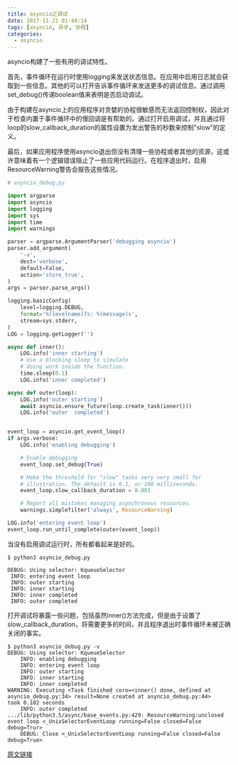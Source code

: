 ```yaml
---
title: asyncio之调试
date: 2017-11-21 01:44:14
tags: [asyncio, 异步, 协程]
categories:
  - asyncio
---
```


asyncio构建了一些有用的调试特性。

首先，事件循环在运行时使用logging来发送状态信息。在应用中启用日志就会获取到一些信息。其他的可以打开告诉事件循环来发送更多的调试信息。通过调用set_debug()传递boolean值来表明是否启动调试。

由于构建在asyncio上的应用程序对贪婪的协程很敏感而无法返回控制权，因此对于检查内置于事件循环中的慢回调是有帮助的。通过打开启用调试，并且通过将loop的slow_callback_duration的属性设置为发出警告的秒数来控制"slow"的定义。

最后，如果应用程序使用asyncio退出但没有清理一些协程或者其他的资源，这或许意味着有一个逻辑错误阻止了一些应用代码运行。在程序退出时，启用ResourceWarning警告会报告这些情况。

```python
# asyncio_debug.py

import argparse
import asyncio
import logging
import sys
import time
import warnings

parser = argparse.ArgumentParser('debugging asyncio')
parser.add_argument(
    '-v',
    dest='verbose',
    default=False,
    action='store_true',
)
args = parser.parse_args()

logging.basicConfig(
    level=logging.DEBUG,
    format='%(levelname)7s: %(message)s',
    stream=sys.stderr,
)
LOG = logging.getLogger('')

async def inner():
    LOG.info('inner starting')
    # Use a blocking sleep to simulate
    # doing work inside the function.
    time.sleep(0.1)
    LOG.info('inner completed')

async def outer(loop):
    LOG.info('outer starting')
    await asyncio.ensure_future(loop.create_task(inner()))
    LOG.info('outer  completed')


event_loop = asyncio.get_event_loop()
if args.verbose:
    LOG.info('enabling debugging')

    # Enable debugging
    event_loop.set_debug(True)

    # Make the threshold for "slow" tasks very very small for
    # illustration. The default is 0.1, or 100 milliseconds.
    event_loop.slow_callback_duration = 0.001

    # Report all mistakes managing asynchronous resources.
    warnings.simplefilter('always', ResourceWarning)

LOG.info('entering event loop')
event_loop.run_until_complete(outer(event_loop))
```

当没有启用调试运行时，所有都看起来是好的。

```
$ python3 asyncio_debug.py

DEBUG: Using selector: KqueueSelector
 INFO: entering event loop
 INFO: outer starting
 INFO: inner starting
 INFO: inner completed
 INFO: outer completed
```

打开调试将暴露一些问题，包括虽然inner()方法完成，但是由于设置了slow_callback_duration，将需要更多的时间，并且程序退出时事件循环未被正确关闭的事实。

```
$ python3 asyncio_debug.py -v
DEBUG: Using selector: KqueueSelector
    INFO: enabling debugging
    INFO: entering event loop
    INFO: outer starting
    INFO: inner starting
    INFO: inner completed
WARNING: Executing <Task finished coro=<inner() done, defined at asyncio_debug.py:34> result=None created at asyncio_debug.py:44>
took 0.102 seconds
    INFO: outer completed
.../lib/python3.5/async/base_events.py:429: ResourceWarning:unclosed event loop <_UnixSelectorEventLoop running=False closed=False debug=Trur>
    DEBUG: Close <_UnixSelectorEventLoop running=False closed=False debug=True>
```

[原文链接](https://pymotw.com/3/asyncio/debugging.html)
